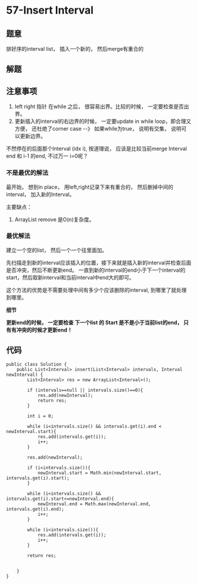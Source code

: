 # 57-Insert Interval

## 题意
排好序的interval list， 插入一个新的， 然后merge有重合的

## 解题

## 注意事项
1. left right 指针 在while 之后， 很容易出界。比较的时候， 一定要检查是否出界。
2. 更新插入的interval的右边界的时候， 一定要update in while loop，即合理又方便， 还杜绝了corner case --》 如果while为true， 说明有交集， 说明可以更新边界。

不然停在的后面那个Interval (idx i), 按道理说， 应该是比较当前merge Interval end 和 i-1 的end, 不过万一 i=0呢？
 

### 不是最优的解法
最开始， 想到in place， 用left,right记录下来有重合的， 然后删掉中间的interval， 加入新的Interval。

主要缺点：

1. ArrayList remove 是O(n)复杂度。

### 最优解法
建立一个空的list， 然后一个一个往里面加。

先扫描走到新的interval应该插入的位置，接下来就是插入新的interval并检查后面是否冲突，然后不断更新end。 一直到新的interval的end小于下一个interval的start，然后取新interval和当前interval中end大的即可。

这个方法的优势是不需要处理中间有多少个应该删除的interval, 到哪里了就处理到哪里。

**细节**

**更新end的时候， 一定要检查 下一个list 的 Start 是不是小于当前list的end， 只有有冲突的时候才更新end！**


## 代码
```
public class Solution {
    public List<Interval> insert(List<Interval> intervals, Interval newInterval) {
        List<Interval> res = new ArrayList<Interval>();
        
        if (intervals==null || intervals.size()==0){
            res.add(newInterval);
            return res;
        }
        
        int i = 0;
        
        while (i<intervals.size() && intervals.get(i).end < newInterval.start){
            res.add(intervals.get(i));
            i++;
        }
        
        res.add(newInterval);
        
        if (i<intervals.size()){
            newInterval.start = Math.min(newInterval.start, intervals.get(i).start);
        }
        
        while (i<intervals.size() && intervals.get(i).start<=newInterval.end){
            newInterval.end = Math.max(newInterval.end, intervals.get(i).end);
            i++;
        }
        
        while (i<intervals.size()){
            res.add(intervals.get(i));
            i++;
        }
        
        return res;
        
        
    }
}
```

